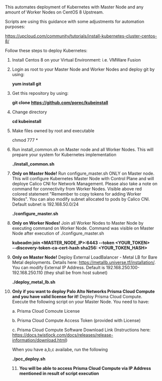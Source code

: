 This automates deployment of Kubernetes with Master Node and any amount of Worker Nodes on CentOS 8 Upstream.

Scripts are using this guidance with some adjustments for automation purposes:

https://upcloud.com/community/tutorials/install-kubernetes-cluster-centos-8/

Follow these steps to deploy Kubernetes:

1. Install Centos 8 on your Virtual Environment: i.e. VMWare Fusion
2. Login as root to your Master Node and Worker Nodes and deploy git by using:

	**yum install git**

3. Get this repository by using:

	**git clone https://github.com/porec/kubeinstall**

4. Change directory

	**cd kubeinstall**

5. Make files owned by root and executable

	chmod 777 *

6. Run install_common.sh on Master node and all Worker Nodes. This will prepare your system for Kubernetes implementation

	**./install_common.sh**

7. **Only on Master Node!** Run configure_master.sh ONLY on Master node. This will configure Kubernetes Master Node with Control Plane and will deploye Calico CNI for Network Management. Please also take a note on command for connectivity from Worker Nodes. Visible above red colored statement "Remember to copy tokens for adding Worker Nodes". You can also modify subnet allocated to pods by Calico CNI. Default subnet is 192.168.50.0/24

	**./configure_master.sh**

8. **Only on Worker Nodes!** Join all Worker Nodes to Master Node by executing command on Worker Node. Command was visible on Master Node after execution of ./configure_master.sh

	**kubeadm join <MASTER_NODE_IP>:6443 --token <YOUR_TOKEN> \
	--discovery-token-ca-cert-hash sha256: <YOUR_TOKEN_HASH>**

9. **Only on Master Node!** Deploy External LoadBalancer - Metal LB for Bare Metal deployments. Details here: https://metallb.universe.tf/installation/. You can modify External IP Address. Default is 192.168.250.100-192.168.250.110 (they shall be from host subnet)

	**./deploy_metal_lb.sh**

10. **Only if you want to deploy Palo Alto Networks Prisma Cloud Compute and you have valid license for it!** Deploy Prisma Cloud Compute. Execute the following script on your Master Node. You need to have:

     a. Prisma Cloud Comoute License

     b. Prisma Cloud Compute Access Token (provided with License)

     c. Prisma Cloud Compute Software Download Link (Instructions here: https://docs.twistlock.com/docs/releases/release-information/download.html)

	When you have a,b,c availabe, run the following

	**./pcc_deploy.sh**

	11. **You will be able to access Prisma Cloud Compute via IP Address mentioned in result of script execution**
